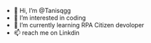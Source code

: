 - 👋 Hi, I’m @Tanisqgg
- 👀 I’m interested in coding
- 🌱 I’m currently learning RPA Citizen devoloper
- 📫  reach me on Linkdin

<!---
Tanisqgg/Tanisqgg is a ✨ special ✨ repository because its `README.md` (this file) appears on your GitHub profile.
You can click the Preview link to take a look at your changes.
--->
